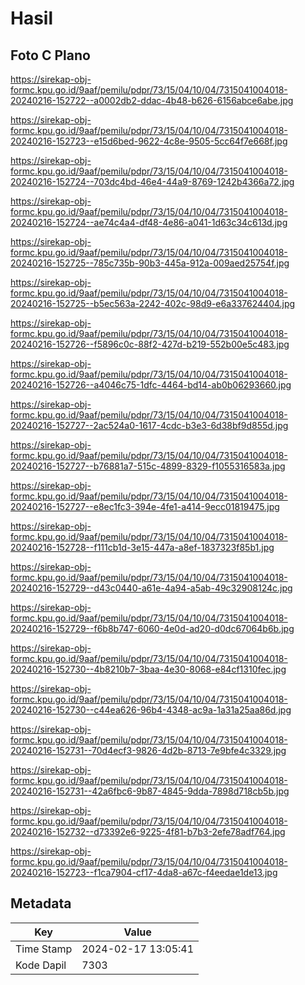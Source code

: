 # Hasil

## Foto C Plano

https://sirekap-obj-formc.kpu.go.id/9aaf/pemilu/pdpr/73/15/04/10/04/7315041004018-20240216-152722--a0002db2-ddac-4b48-b626-6156abce6abe.jpg

https://sirekap-obj-formc.kpu.go.id/9aaf/pemilu/pdpr/73/15/04/10/04/7315041004018-20240216-152723--e15d6bed-9622-4c8e-9505-5cc64f7e668f.jpg

https://sirekap-obj-formc.kpu.go.id/9aaf/pemilu/pdpr/73/15/04/10/04/7315041004018-20240216-152724--703dc4bd-46e4-44a9-8769-1242b4366a72.jpg

https://sirekap-obj-formc.kpu.go.id/9aaf/pemilu/pdpr/73/15/04/10/04/7315041004018-20240216-152724--ae74c4a4-df48-4e86-a041-1d63c34c613d.jpg

https://sirekap-obj-formc.kpu.go.id/9aaf/pemilu/pdpr/73/15/04/10/04/7315041004018-20240216-152725--785c735b-90b3-445a-912a-009aed25754f.jpg

https://sirekap-obj-formc.kpu.go.id/9aaf/pemilu/pdpr/73/15/04/10/04/7315041004018-20240216-152725--b5ec563a-2242-402c-98d9-e6a337624404.jpg

https://sirekap-obj-formc.kpu.go.id/9aaf/pemilu/pdpr/73/15/04/10/04/7315041004018-20240216-152726--f5896c0c-88f2-427d-b219-552b00e5c483.jpg

https://sirekap-obj-formc.kpu.go.id/9aaf/pemilu/pdpr/73/15/04/10/04/7315041004018-20240216-152726--a4046c75-1dfc-4464-bd14-ab0b06293660.jpg

https://sirekap-obj-formc.kpu.go.id/9aaf/pemilu/pdpr/73/15/04/10/04/7315041004018-20240216-152727--2ac524a0-1617-4cdc-b3e3-6d38bf9d855d.jpg

https://sirekap-obj-formc.kpu.go.id/9aaf/pemilu/pdpr/73/15/04/10/04/7315041004018-20240216-152727--b76881a7-515c-4899-8329-f1055316583a.jpg

https://sirekap-obj-formc.kpu.go.id/9aaf/pemilu/pdpr/73/15/04/10/04/7315041004018-20240216-152727--e8ec1fc3-394e-4fe1-a414-9ecc01819475.jpg

https://sirekap-obj-formc.kpu.go.id/9aaf/pemilu/pdpr/73/15/04/10/04/7315041004018-20240216-152728--f111cb1d-3e15-447a-a8ef-1837323f85b1.jpg

https://sirekap-obj-formc.kpu.go.id/9aaf/pemilu/pdpr/73/15/04/10/04/7315041004018-20240216-152729--d43c0440-a61e-4a94-a5ab-49c32908124c.jpg

https://sirekap-obj-formc.kpu.go.id/9aaf/pemilu/pdpr/73/15/04/10/04/7315041004018-20240216-152729--f6b8b747-6060-4e0d-ad20-d0dc67064b6b.jpg

https://sirekap-obj-formc.kpu.go.id/9aaf/pemilu/pdpr/73/15/04/10/04/7315041004018-20240216-152730--4b8210b7-3baa-4e30-8068-e84cf1310fec.jpg

https://sirekap-obj-formc.kpu.go.id/9aaf/pemilu/pdpr/73/15/04/10/04/7315041004018-20240216-152730--c44ea626-96b4-4348-ac9a-1a31a25aa86d.jpg

https://sirekap-obj-formc.kpu.go.id/9aaf/pemilu/pdpr/73/15/04/10/04/7315041004018-20240216-152731--70d4ecf3-9826-4d2b-8713-7e9bfe4c3329.jpg

https://sirekap-obj-formc.kpu.go.id/9aaf/pemilu/pdpr/73/15/04/10/04/7315041004018-20240216-152731--42a6fbc6-9b87-4845-9dda-7898d718cb5b.jpg

https://sirekap-obj-formc.kpu.go.id/9aaf/pemilu/pdpr/73/15/04/10/04/7315041004018-20240216-152732--d73392e6-9225-4f81-b7b3-2efe78adf764.jpg

https://sirekap-obj-formc.kpu.go.id/9aaf/pemilu/pdpr/73/15/04/10/04/7315041004018-20240216-152723--f1ca7904-cf17-4da8-a67c-f4eedae1de13.jpg


## Metadata

| Key        | Value               |
| ---------- | ------------------- |
| Time Stamp | 2024-02-17 13:05:41 |
| Kode Dapil | 7303                |



